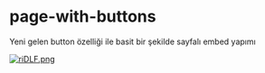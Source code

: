 # page-with-buttons
Yeni gelen button özelliği ile basit bir şekilde sayfalı embed yapımı

<a href="https://im.ge/i/riDLF"><img src="https://s1.im.ge/2021/06/26/riDLF.png" alt="riDLF.png" border="0"></a>

